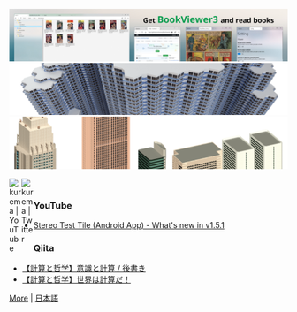 [![banner](https://raw.githubusercontent.com/kurema/kurema/master/image/banner3.jpg)](https://github.com/kurema/BookViewerApp3)  
[![banner](https://raw.githubusercontent.com/kurema/kurema/master/image/banner2.png)](https://github.com/kurema/RhinoArchitecturalLibrary)  
[![banner](https://raw.githubusercontent.com/kurema/kurema/master/image/banner1.png)](https://github.com/kurema/Models)

[<img align="left" alt="kurema | YouTube" width="22px" src="https://cdn.jsdelivr.net/npm/simple-icons@v3/icons/youtube.svg" />][youtube]
[<img align="left" alt="kurema | Twitter" width="22px" src="https://cdn.jsdelivr.net/npm/simple-icons@v3/icons/twitter.svg" />][twitter]

<br />

### YouTube
<!-- YOUTUBE:START -->
- [Stereo Test Tile &lpar;Android App&rpar; - What&#39;s new in v1.5.1](https://www.youtube.com/watch?v=BiDiPcS8y50)
<!-- YOUTUBE:END -->

### Qiita
<!-- QIITA:START -->
- [【計算と哲学】意識と計算 / 後書き](https://qiita.com/kurema/items/3e9e2c3b2f6b6bbce094)
- [【計算と哲学】世界は計算だ！](https://qiita.com/kurema/items/c1deae7e5539b893f936)
<!-- QIITA:END -->

[twitter]: https://twitter.com/kurema_makoto
[youtube]: https://www.youtube.com/channel/UCRXOgsw-LUdgPSN95myPw7g

[More](https://github.com/sponsors/kurema) | [日本語](https://github.com/kurema/kurema/blob/master/introduction.ja-jp.md)
